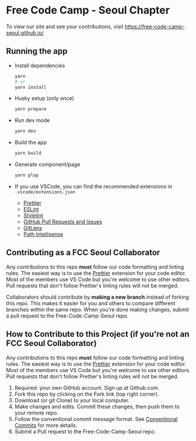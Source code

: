 # Free Code Camp - Seoul Chapter

To view our site and see your contributions, visit <https://free-code-camp-seoul.github.io/>

## Running the app

- Install dependencies

  ```bash
  yarn
  # or
  yarn install
  ```

- Husky setup (only once)

  ```bash
  yarn prepare
  ```

- Run dev mode

  ```bash
  yarn dev
  ```

- Build the app

  ```bash
  yarn build
  ```

- Generate component/page

  ```bash
  yarn plop
  ```

- If you use VSCode, you can find the recommended extensions in `.vscode/extensions.json`

  - [Prettier](https://marketplace.visualstudio.com/items?itemName=esbenp.prettier-vscode)
  - [ESLint](https://marketplace.visualstudio.com/items?itemName=dbaeumer.vscode-eslint)
  - [Stylelint](https://marketplace.visualstudio.com/items?itemName=stylelint.vscode-stylelint)
  - [GitHub Pull Requests and Issues](https://marketplace.visualstudio.com/items?itemName=GitHub.vscode-pull-request-github)
  - [GitLens](https://marketplace.visualstudio.com/items?itemName=eamodio.gitlens)
  - [Path Intellisense](https://marketplace.visualstudio.com/items?itemName=christian-kohler.path-intellisense)

## Contributing as a FCC Seoul Collaborator

Any contributions to this repo **must** follow our code formatting and linting rules. The easiest way is to use the [Prettier](https://marketplace.visualstudio.com/items?itemName=esbenp.prettier-vscode) extension for your code editor. Most of the members use VS Code but you're welcome to use other editors. Pull requests that don't follow Prettier's linting rules will not be merged.

Collaborators should contribute by **making a new branch** instead of forking this repo. This makes it easier for you and others to compare different branches within the same repo. When you're done making changes, submit a pull request to the Free-Code-Camp-Seoul repo.

## How to Contribute to this Project (if you're not an FCC Seoul Collaborator)

Any contributions to this repo **must** follow our code formatting and linting rules. The easiest way is to use the [Prettier](https://marketplace.visualstudio.com/items?itemName=esbenp.prettier-vscode) extension for your code editor. Most of the members use VS Code but you're welcome to use other editors. Pull requests that don't follow Prettier's linting rules will not be merged.

1. Required: your own GitHub account. Sign up at Github.com.
2. Fork this repo by clicking on the Fork link (top right corner).
3. Download (or git Clone) to your local computer.
4. Make changes and edits. Commit these changes, then push them to your remote repo.
5. Follow the conventional commit message format. See [Conventional Commits](https://www.conventionalcommits.org/en/v1.0.0/) for more details.
6. Submit a Pull request to the Free-Code-Camp-Seoul repo.
